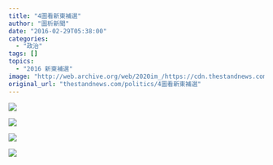 ```yaml
---
title: "4圖看新東補選"
author: "圖析新聞"
date: "2016-02-29T05:38:00"
categories:
  - "政治"
tags: []
topics:
  - "2016 新東補選"
image: "http://web.archive.org/web/2020im_/https://cdn.thestandnews.com/media/photos/cache/pie-23_ktQXa_1200x0.png"
original_url: "thestandnews.com/politics/4圖看新東補選"
---
```

![](http://web.archive.org/web/2020im_/https://cdn.thestandnews.com/media/photos/cache/pie-23_ktQXa_1200x0.png)

[![](http://web.archive.org/web/2020im_/https://cdn.thestandnews.com/media/photos/cache/result-01_2IjvK_1200x0.png)](http://web.archive.org/web/20210628174425/https://cdn.thestandnews.com/media/photos/cache/result-01_2IjvK_1200x0.png)

[![](http://web.archive.org/web/2020im_/https://cdn.thestandnews.com/media/photos/cache/bar-12_g7MAj_1200x0.png)](http://web.archive.org/web/20210628174425/https://cdn.thestandnews.com/media/photos/cache/bar-12_g7MAj_1200x0.png)

[![](http://web.archive.org/web/2020im_/https://cdn.thestandnews.com/media/photos/cache/2012vote-10_0Jcjc_1200x0.png)](http://web.archive.org/web/20210628174425/https://cdn.thestandnews.com/media/photos/cache/2012vote-10_0Jcjc_1200x0.png)